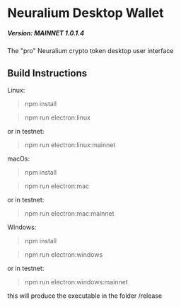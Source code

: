 # Neuralium Desktop Wallet

##### Version:  MAINNET 1.0.1.4

The "pro" Neuralium crypto token desktop user interface

## Build Instructions
Linux:
> npm install

> npm run electron:linux

or in testnet:

> npm run electron:linux:mainnet

macOs:
> npm install

> npm run electron:mac

or in testnet:

> npm run electron:mac:mainnet

Windows:
> npm install

> npm run electron:windows

or in testnet:

> npm run electron:windows:mainnet

this will produce the executable in the folder /release


